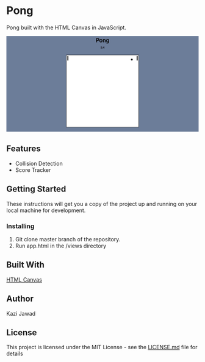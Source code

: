 # Pong
Pong built with the HTML Canvas in JavaScript.

![Pong](https://github.com/kazijawad/Pong/blob/master/public/preview.jpg)

## Features
- Collision Detection
- Score Tracker

## Getting Started
These instructions will get you a copy of the project up and running on your local machine for development.

### Installing
1. Git clone master branch of the repository.
2. Run app.html in the /views directory

## Built With
[HTML Canvas](https://developer.mozilla.org/en-US/docs/Web/API/Canvas_API)

## Author
Kazi Jawad

## License
This project is licensed under the MIT License - see the [LICENSE.md](LICENSE) file for details